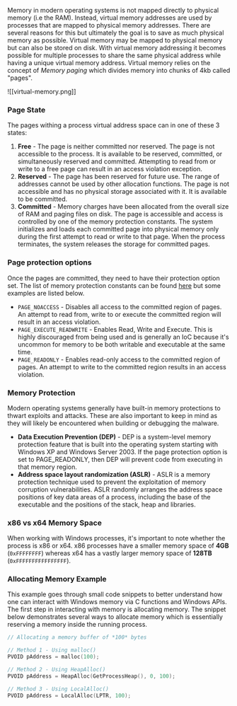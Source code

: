 Memory in modern operating systems is not mapped directly to physical memory (i.e the RAM). Instead, virtual memory addresses are used by processes that are mapped to physical memory addresses. There are several reasons for this but ultimately the goal is to save as much physical memory as possible. Virtual memory may be mapped to physical memory but can also be stored on disk. With virtual memory addressing it becomes possible for multiple processes to share the same physical address while having a unique virtual memory address. Virtual memory relies on the concept of _Memory paging_ which divides memory into chunks of 4kb called "pages".

![[virtual-memory.png]]

### Page State

The pages withing a process virtual address space can in one of these 3 states:
1. **Free** - The page is neither committed nor reserved. The page is not accessible to the process. It is available to be reserved, committed, or simultaneously reserved and committed. Attempting to read from or write to a free page can result in an access violation exception.
2. **Reserved** - The page has been reserved for future use. The range of addresses cannot be used by other allocation functions. The page is not accessible and has no physical storage associated with it. It is available to be committed.
3. **Committed** - Memory charges have been allocated from the overall size of RAM and paging files on disk. The page is accessible and access is controlled by one of the memory protection constants. The system initializes and loads each committed page into physical memory only during the first attempt to read or write to that page. When the process terminates, the system releases the storage for committed pages.
### Page protection options

Once the pages are committed, they need to have their protection option set. The list of memory protection constants can be found [here](https://learn.microsoft.com/en-us/windows/win32/memory/memory-protection-constants) but some examples are listed below.
- `PAGE_NOACCESS` - Disables all access to the committed region of pages. An attempt to read from, write to or execute the committed region will result in an access violation.
- `PAGE_EXECUTE_READWRITE` - Enables Read, Write and Execute. This is highly discouraged from being used and is generally an IoC because it's uncommon for memory to be both writable and executable at the same time.
- `PAGE_READONLY` - Enables read-only access to the committed region of pages. An attempt to write to the committed region results in an access violation.

### Memory Protection

Modern operating systems generally have built-in memory protections to thwart exploits and attacks. These are also important to keep in mind as they will likely be encountered when building or debugging the malware.
- **Data Execution Prevention (DEP)** - DEP is a system-level memory protection feature that is built into the operating system starting with Windows XP and Windows Server 2003. If the page protection option is set to PAGE_READONLY, then DEP will prevent code from executing in that memory region.
- **Address space layout randomization (ASLR)** - ASLR is a memory protection technique used to prevent the exploitation of memory corruption vulnerabilities. ASLR randomly arranges the address space positions of key data areas of a process, including the base of the executable and the positions of the stack, heap and libraries.
### x86 vs x64 Memory Space

When working with Windows processes, it's important to note whether the process is x86 or x64. x86 processes have a smaller memory space of **4GB** (`0xFFFFFFFF`) whereas x64 has a vastly larger memory space of **128TB** (`0xFFFFFFFFFFFFFFFF`).
### Allocating Memory Example

This example goes through small code snippets to better understand how one can interact with Windows memory via C functions and Windows APIs. The first step in interacting with memory is allocating memory. The snippet below demonstrates several ways to allocate memory which is essentially reserving a memory inside the running process.

```c
// Allocating a memory buffer of *100* bytes

// Method 1 - Using malloc()
PVOID pAddress = malloc(100);

// Method 2 - Using HeapAlloc()
PVOID pAddress = HeapAlloc(GetProcessHeap(), 0, 100);

// Method 3 - Using LocalAlloc()
PVOID pAddress = LocalAlloc(LPTR, 100);
```
